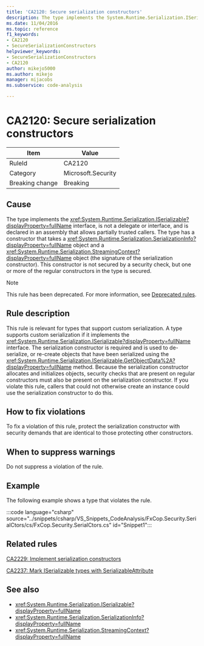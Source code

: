 ```yaml
---
title: 'CA2120: Secure serialization constructors'
description: The type implements the System.Runtime.Serialization.ISerializable interface, is not a delegate or interface, and is declared in an assembly that allows partially trusted callers.
ms.date: 11/04/2016
ms.topic: reference
f1_keywords:
- CA2120
- SecureSerializationConstructors
helpviewer_keywords:
- SecureSerializationConstructors
- CA2120
author: mikejo5000
ms.author: mikejo
manager: mijacobs
ms.subservice: code-analysis

---
```


# CA2120: Secure serialization constructors

|Item|Value|
|-|-|
|RuleId|CA2120|
|Category|Microsoft.Security|
|Breaking change|Breaking|

## Cause

The type implements the <xref:System.Runtime.Serialization.ISerializable?displayProperty=fullName> interface, is not a delegate or interface, and is declared in an assembly that allows partially trusted callers. The type has a constructor that takes a <xref:System.Runtime.Serialization.SerializationInfo?displayProperty=fullName> object and a <xref:System.Runtime.Serialization.StreamingContext?displayProperty=fullName> object (the signature of the serialization constructor). This constructor is not secured by a security check, but one or more of the regular constructors in the type is secured.

> [!NOTE]
> This rule has been deprecated. For more information, see [Deprecated rules](fxcop-unported-deprecated-rules.md).

## Rule description

This rule is relevant for types that support custom serialization. A type supports custom serialization if it implements the <xref:System.Runtime.Serialization.ISerializable?displayProperty=fullName> interface. The serialization constructor is required and is used to de-serialize, or re-create objects that have been serialized using the <xref:System.Runtime.Serialization.ISerializable.GetObjectData%2A?displayProperty=fullName> method. Because the serialization constructor allocates and initializes objects, security checks that are present on regular constructors must also be present on the serialization constructor. If you violate this rule, callers that could not otherwise create an instance could use the serialization constructor to do this.

## How to fix violations

To fix a violation of this rule, protect the serialization constructor with security demands that are identical to those protecting other constructors.

## When to suppress warnings

Do not suppress a violation of the rule.

## Example

The following example shows a type that violates the rule.

:::code language="csharp" source="../snippets/csharp/VS_Snippets_CodeAnalysis/FxCop.Security.SerialCtors/cs/FxCop.Security.SerialCtors.cs" id="Snippet1":::

## Related rules

[CA2229: Implement serialization constructors](/dotnet/fundamentals/code-analysis/quality-rules/ca2229)

[CA2237: Mark ISerializable types with SerializableAttribute](/dotnet/fundamentals/code-analysis/quality-rules/ca2237)

## See also

- <xref:System.Runtime.Serialization.ISerializable?displayProperty=fullName>
- <xref:System.Runtime.Serialization.SerializationInfo?displayProperty=fullName>
- <xref:System.Runtime.Serialization.StreamingContext?displayProperty=fullName>
